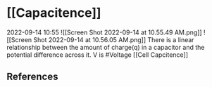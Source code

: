 # [[Capacitence]]
2022-09-14 10:55
![[Screen Shot 2022-09-14 at 10.55.49 AM.png]]
![[Screen Shot 2022-09-14 at 10.56.05 AM.png]]
There is a linear relationship between the amount of charge(q) in a capacitor and the potential difference across it.  V is #Voltage 
[[Cell Capcitence]]



## References

